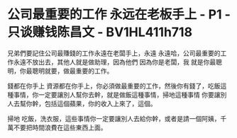 # 公司最重要的工作 永远在老板手上 - P1 - 只谈赚钱陈昌文 - BV1HL411h718

兄弟們要記住公司最賺錢的工作永遠在老闆手上，永遠 永遠哈，公司最重要的工作永遠不放出去，其他人就是做助理，因為他們 因為你是老闆，我 就是你最聰明，你最聰明就要，做最重要的工作。

錢都在你手上 資源都在你手上，你必須做最重要的工作，然後你有錢了，吃飯這種事情，你一定要讓別人幫你去幹，就是做飯這種事情，掃地這種事情 你要讓別人去幫你幹，包括這個蘋果，你的收入上來了，這個。

掃地 吃飯，洗衣服，這些事情你一定要讓別人去給你幹，或者是請一個阿姨，千萬不要把時間浪費在這些東西上面。

